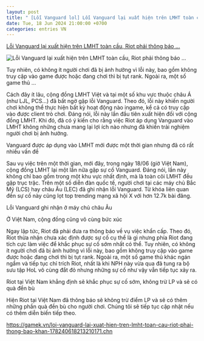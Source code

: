 ```yaml
---
layout: post
title: " [Lỗi Vanguard lol] Lỗi Vanguard lại xuất hiện trên LMHT toàn cầu, Riot phải thông báo ..."
date: Tue, 18 Jun 2024 21:00:00 +0700
categories: entries VN
---
```

[Lỗi Vanguard lại xuất hiện trên LMHT toàn cầu, Riot phải thông báo ...](https://gamek.vn/loi-vanguard-lai-xuat-hien-tren-lmht-toan-cau-riot-phai-thong-bao-khan-178240618213210171.chn)

![Lỗi Vanguard lại xuất hiện trên LMHT toàn cầu, Riot phải thông báo ...](https://gamek.mediacdn.vn/133514250583805952/2024/6/18/vanguard-lmht-5-1718720845223279196658-28-0-499-900-crop-17187210296201172012196.png)

Tuy nhiên, có không ít người chơi đã bị ảnh hưởng vì lỗi này, bao gồm không truy cập vào game được hoặc đang chơi thì bị tụt rank. Ngoài ra, một số game thủ ...

Cách đây ít lâu, cộng đồng LMHT Việt và tại một số khu vực thuộc châu Á (như LJL, PCS...) đã bất ngờ gặp lỗi Vanguard. Theo đó, lỗi này khiến người chơi không thể thực hiện bất kỳ hoạt động nào ingame, kể cả có truy cập vào được client trò chơi. Đáng nói, lỗi này lần đầu tiên xuất hiện đối với cộng đồng LMHT. Khi đó, đã có ý kiến cho rằng việc Riot áp dụng Vanguard vào LMHT không những chưa mang lại lợi ích nào nhưng đã khiến trải nghiệm người chơi bị ảnh hưởng.

Vanguard được áp dụng vào LMHT mới được một thời gian nhưng đã có rất nhiều vấn đề

Sau vụ việc trên một thời gian, mới đây, trong ngày 18/06 (giờ Việt Nam), cộng đồng LMHT lại một lần nữa gặp sự cố Vanguard. Đáng nói, lần này không chỉ bao gồm trong một khu vực nhất định, mà là toàn cõi LMHT đều gặp trục trặc. Trên một số diễn đàn quốc tế, người chơi tại các máy chủ Bắc Mỹ (LCS) hay châu Âu (LEC) đã ghi nhận lỗi Vanguard. Từ khóa liên quan đến sự cố này cũng lọt top trending mạng xã hội X với hơn 12.7k bài đăng.

Lỗi Vanguard ghi nhận ở máy chủ châu Âu

Ở Việt Nam, cộng đồng cũng vô cùng bức xúc

Ngay lập tức, Riot đã phải đưa ra thông báo về vụ việc khẩn cấp. Theo đó, Riot thừa nhận chưa xác định được sự cố cụ thể là gì nhưng phía Riot đang tích cực làm việc để khắc phục sự cố sớm nhất có thể. Tuy nhiên, có không ít người chơi đã bị ảnh hưởng vì lỗi này, bao gồm không truy cập vào game được hoặc đang chơi thì bị tụt rank. Ngoài ra, một số game thủ khác ngán ngẩm và tiếp tục chỉ trích Riot, nhất là khi NPH này vừa qua đã tung ra bộ sưu tập HoL vô cùng đắt đỏ nhưng những sự cố như vậy vẫn tiếp tục xảy ra.

Riot tại Việt Nam khẳng định sẽ khắc phục sự cố sớm, không trừ LP và sẽ có quà đền bù

Hiện Riot tại Việt Nam đã thông báo sẽ không trừ điểm LP và sẽ có thêm những phần quà đền bù cho người chơi. Chúng tôi sẽ tiếp tục cập nhật nếu có thêm diễn biến tiếp theo.





https://gamek.vn/loi-vanguard-lai-xuat-hien-tren-lmht-toan-cau-riot-phai-thong-bao-khan-178240618213210171.chn

